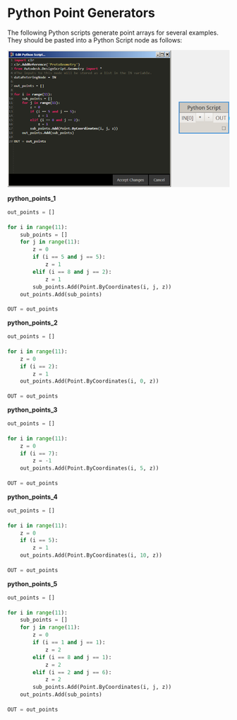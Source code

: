 # Python Point Generators

The following Python scripts generate point arrays for several examples. They should be pasted into a Python Script node as follows:

![](images/B-10/PythonPointGenerators_01.png)

**python_points_1**

```python
out_points = []

for i in range(11):
	sub_points = []
	for j in range(11):
		z = 0
		if (i == 5 and j == 5):
			z = 1
		elif (i == 8 and j == 2):
			z = 1
		sub_points.Add(Point.ByCoordinates(i, j, z))
	out_points.Add(sub_points)
		
OUT = out_points
```

**python_points_2**

```python
out_points = []

for i in range(11):
	z = 0
	if (i == 2):
		z = 1
	out_points.Add(Point.ByCoordinates(i, 0, z))

OUT = out_points
```

**python_points_3**

```python
out_points = []

for i in range(11):
	z = 0
	if (i == 7):
		z = -1
	out_points.Add(Point.ByCoordinates(i, 5, z))

OUT = out_points
```

**python_points_4**

```python
out_points = []

for i in range(11):
	z = 0
	if (i == 5):
		z = 1
	out_points.Add(Point.ByCoordinates(i, 10, z))

OUT = out_points
```

**python_points_5**

```python
out_points = []

for i in range(11):
	sub_points = []
	for j in range(11):
		z = 0
		if (i == 1 and j == 1):
			z = 2
		elif (i == 8 and j == 1):
			z = 2
		elif (i == 2 and j == 6):
			z = 2
		sub_points.Add(Point.ByCoordinates(i, j, z))
	out_points.Add(sub_points)
		
OUT = out_points
```
